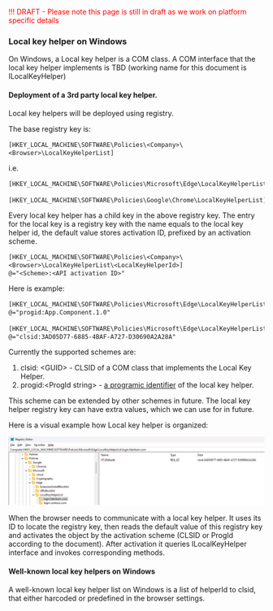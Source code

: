 
<span style="color:red">!!! DRAFT - Please note this page is still in draft as we work on platform specific details
</span>

### Local key helper on Windows

On Windows, a Local key helper is a COM class. A COM interface that the local key helper implements is TBD (working name for this document is ILocalKeyHelper)

#### Deployment of a 3rd party local key helper.

Local key helpers will be deployed using registry.

The base registry key is:

```
[HKEY_LOCAL_MACHINE\SOFTWARE\Policies\<Company>\<Browser>\LocalKeyHelperList]
```

i.e.

```
[HKEY_LOCAL_MACHINE\SOFTWARE\Policies\Microsoft\Edge\LocalKeyHelperList]

[HKEY_LOCAL_MACHINE\SOFTWARE\Policies\Google\Chrome\LocalKeyHelperList]
```

Every local key helper has a child key in the above registry key. The entry for the local key is a registry key with the name equals to the local key helper id, the default value stores activation ID, prefixed by an activation scheme.

```
[HKEY_LOCAL_MACHINE\SOFTWARE\Policies\<Company>\<Browser>\LocalKeyHelperList\<LocalKeyHelperId>]
@="<Scheme>:<API activation ID>"
```

Here is example:

```
[HKEY_LOCAL_MACHINE\SOFTWARE\Policies\Microsoft\Edge\LocalKeyHelperList\login.contoso.com]
@="progid:App.Component.1.0"

[HKEY_LOCAL_MACHINE\SOFTWARE\Policies\Microsoft\Edge\LocalKeyHelperList\login.fabrikam.com]
@="clsid:3AD05D77-6885-4BAF-A727-D30690A2A28A"
```

Currently the supported schemes are:

1. clsid: \<GUID\> - CLSID of a COM class that implements the Local Key Helper.
2. progid:\<ProgId string\> - [a programic identifier](https://learn.microsoft.com/en-us/windows/win32/com/-progid--key) of the local key helper.

This scheme can be extended by other schemes in future.
The local key helper registry key can have extra values, which we can use for in future.

Here is a visual example how Local key helper is organized:

![Local key helper registry key](./images/keyhelper-reg.png)

When the browser needs to communicate with a local key helper. It uses its ID to locate the registry key, then reads the default value of this registry key and activates the object by the activation scheme (CLSID or ProgId according to the document). After activation it queries ILocalKeyHelper interface and invokes corresponding methods.

#### Well-known local key helpers on Windows

A well-known local key helper list on Windows is a list of helperId to clsid, that either harcoded or predefined in the browser settings.


